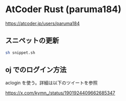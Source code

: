 # AtCoder Rust (paruma184)

https://atcoder.jp/users/paruma184

## スニペットの更新


```sh
sh snippet.sh
```

## oj でのログイン方法

aclogin を使う。詳細は以下のツイートを参照

https://x.com/kymn_/status/1901924409662685347
